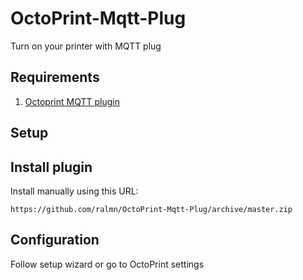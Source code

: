 # OctoPrint-Mqtt-Plug

Turn on your printer with MQTT plug

## Requirements

1. [Octoprint MQTT plugin](https://plugins.octoprint.org/plugins/mqtt/)

## Setup

## Install plugin

Install manually using this URL:

    https://github.com/ralmn/OctoPrint-Mqtt-Plug/archive/master.zip


## Configuration

Follow setup wizard or go to OctoPrint settings



